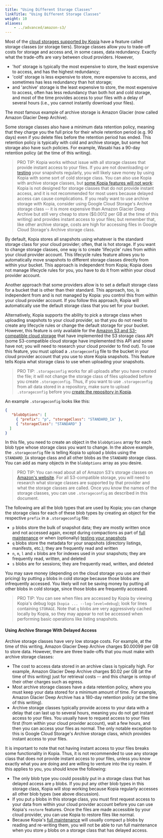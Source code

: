 ```yaml
---
title: "Using Different Storage Classes"
linkTitle: "Using Different Storage Classes"
weight: 10
aliases:
    - ../advanced/amazon-s3/
---
```


Most of the [cloud storages supported by Kopia](../../repositories/) have a feature called storage classes (or storage tiers). Storage classes allow you to trade-off costs for storage and access and, in some cases, data redundancy. Exactly what the trade-offs are vary between cloud providers. However, 

* 'hot' storage is typically the most expensive to store, the least expensive to access, and has the highest redundancy; 
* 'cold' storage is less expensive to store, more expensive to access, and sometimes has less redundancy than hot storage; 
* and 'archive' storage is the least expensive to store, the most expensive to access, often has less redundancy than both hot and cold storage, and most of the time provides access to your files with a delay of several hours (i.e., you cannot instantly download your files). 

The most famous example of archive storage is Amazon Glacier (now called Amazon Glacier Deep Archive).

Some storage classes also have a minimum data retention policy, meaning that they charge you the full price for their whole retention period (e.g. 90 days) even if you delete files before the retention period has ended. This retention policy is typically with cold and archive storage, but some hot storage also have such policies. For example, Wasabi has a 90-day retention policy (at the time of this writing).

> PRO TIP: Kopia works without issue with all storage classes that provide instant access to your files. If you are not downloading or [testing](../consistency/) your snapshots regularly, you will likely save money by using Kopia with some sort of cold storage class. You can also use Kopia with archive storage classes, but [some Kopia features will not work](#using-archive-storage-with-delayed-access): Kopia is not designed for storage classes that do not provide instant access, and it is not recommended for most users because delayed access can cause complications. If you really want to use archive storage with Kopia, consider using Google Cloud Storage's Archive storage class -- it is more expensive than Amazon Glacier Deep Archive but still very cheap to store ($0.0012 per GB at the time of this writing) and provides instant access to your files; but remember that, like other archive storage, costs are high for accessing files in Google Cloud Storage's Archive storage class.

By default, Kopia stores all snapshots using whatever is the standard storage class for your cloud provider; often, that is hot storage. If you want to change storage classes, one way is to create 'lifecycle' rules from within your cloud provider account. This lifecycle rules feature allows you to automatically move snapshots to different storage classes directly from within your bucket. This approach is independent from Kopia; Kopia does not manage lifecycle rules for you, you have to do it from within your cloud provider account.

Another approach that some providers allow is to set a default storage class for a bucket that is other than their standard. This approach, too, is independent from and is not managed by Kopia: you control this from within your cloud provider account. If you follow this approach, Kopia will automatically use the default storage class that you set for your bucket.

Alternatively, Kopia supports the ability to pick a storage class when uploading snapshots to your cloud provider, so that you do not need to create any lifecycle rules or change the default storage for your bucket. However, this feature is only available for the [Amazon S3 and S3-compatible cloud storage](../../repositories/#amazon-s3-and-s3-compatible-cloud-storage) that have implemented the S3 storage class API (some S3-compatible cloud storage have implemented this API and some have not; you will need to research your cloud provider to find out). To use this feature, you must upload a `.storageconfig` file to the bucket in your cloud provider account that you use to store Kopia snapshots. This feature tells Kopia what storage class to use when uploading your snapshots.

> PRO TIP: `.storageconfig` works for all uploads after you have created the file; it will not change the storage class of files uploaded before you create `.storageconfig`. Thus, if you want to use `.storageconfig` from all data stored in a repository, make sure to upload `.storageconfig` before you [create the repository in Kopia](../../getting-started/).

An example `.storageconfig` looks like this:

```json
{
   "blobOptions": [
     { "prefix": "p", "storageClass": "STANDARD_IA" },
     { "storageClass": "STANDARD" }
  ]
}
```

In this file, you need to create an object in the `blobOptions` array for each blob type whose storage class you want to change. In the above example, the `.storageconfig` file is telling Kopia to upload `p` blobs using the `STANDARD_IA` storage class and all other blobs as the `STANDARD` storage class. You can add as many objects in the `blobOptions` array as you desire.

> PRO TIP: You can read about all of Amazon S3's storage classes on [Amazon's website](https://docs.aws.amazon.com/AmazonS3/latest/API/API_PutObject.html#AmazonS3-PutObject-request-header-StorageClass). For all S3-compatible storage, you will need to research what storage classes are supported by that provider and what the storage classes are called. Once you know the names of the storage classes, you can use `.storageconfig` as described in this document.

The following are all the blob types that are used by Kopia; you can change the storage class for each of these blob types by creating an object for the respective `prefix` in a `.storageconfig` file:

* `p` blobs store the bulk of snapshot data; they are mostly written once and not accessed again, except during compactions as part of [full maintenance](../maintenance/) or when (optionally) [testing your snapshots](../consistency/)
* `q` blobs store the metadata for your snapshots (directory listings, manifests, etc.); they are frequently read and written
* `n`, `m`, `l` and `x` blobs are for indexes used in your snapshots; they are frequently read, written, and deleted
* `s` blobs are for sessions; they are frequently read, written, and deleted

You may save money (depending on the cloud storage you use and their pricing) by putting `p` blobs in cold storage because those blobs are infrequently accessed. You likely will not be saving money by putting all other blobs in cold storage, since those blobs are frequently accessed. 

> PRO TIP: You can see when files are accessed by Kopia by viewing Kopia's debug logs (`kopia ... --log-level=debug`); look for lines containing `STORAGE`. Note that `q` blobs are very aggressively cached locally by Kopia, so they may appear to not be accessed when performing basic operations like listing snapshots.

#### Using Archive Storage With Delayed Access

Archive storage classes have very low storage costs. For example, at the time of this writing, Amazon Glacier Deep Archive charges $0.00099 per GB to store data. However, there are three trade-offs that you must make with archive storage classes:

* The cost to access data stored in an archive class is typically high. For example, Amazon Glacier Deep Archive charges $0.02 per GB (at the time of this writing) just for retrieval costs -- and this charge is ontop of their other charges such as egress.
* Most archive storage classes have a data retention policy, where you must keep your data stored for a minimum amount of time. For example, Amazon Glacier Deep Archive has a 180-day retention policy (at the time of this writing).
*  Archive storage classes typically provide access to your data with a delay that can last up to several hours, meaning you do not get instant access to your files. You usually have to request access to your files first (from within your cloud provider account), wait a few hours, and then you can access your files as normal. The only notable exception to this is Google Cloud Storage's Archive storage class, which provides instant access to your files.

It is important to note that not having instant access to your files breaks some functionality in Kopia. Thus, it is not recommended to use any storage class that does not provide instant access to your files, unless you know exactly what you are doing and are willing to venture into the icy realm. If this applies to you, you should know the following:

* The only blob type you could possibly put in a storage class that has delayed access are `p` blobs. If you put any other blob types in this storage class, Kopia will stop working because Kopia regularly accesses all other blob types (see above discussion). 
* If you put `p` blobs in this storage class, you must first request access to your data from within your cloud provider account before you can use Kopia's `restore` features. Once the files are made accessible by your cloud provider, you can use Kopia to restore files like normal.
* Because Kopia's [full maintenance](../maintenance/) will usually compact `p` blobs by reading and re-writing them, you will not be able to run full maintenance when you store `p` blobs on a storage class that has delayed access.

